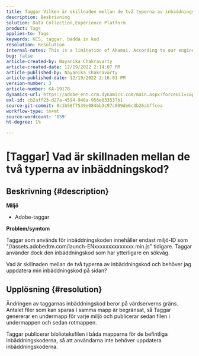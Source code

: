 ```yaml
---
title: Taggar Vilken är skillnaden mellan de två typerna av inbäddningskod?
description: Beskrivning
solution: Data Collection,Experience Platform
product: Tags
applies-to: Tags
keywords: KCS, taggar, bädda in kod
resolution: Resolution
internal-notes: This is a limitation of Akamai. According to our engineer.
bug: false
article-created-by: Nayanika Chakravarty
article-created-date: 12/19/2022 2:14:07 PM
article-published-by: Nayanika Chakravarty
article-published-date: 12/19/2022 2:16:01 PM
version-number: 3
article-number: KA-19178
dynamics-url: https://adobe-ent.crm.dynamics.com/main.aspx?forceUCI=1&pagetype=entityrecord&etn=knowledgearticle&id=208daf63-a77f-ed11-81ac-6045bd006079
exl-id: cb2aff23-d27a-4594-948a-956e033537b1
source-git-commit: 8c1b58f7539e084bb3c97c009de6c3b26abffcea
workflow-type: tm+mt
source-wordcount: '159'
ht-degree: 1%

---
```


# [Taggar] Vad är skillnaden mellan de två typerna av inbäddningskod?

## Beskrivning {#description}


<b>Miljö</b>

- Adobe-taggar

<b>Problem/symtom</b>

Taggar som används för inbäddningskoden innehåller endast miljö-ID som &quot;//assets.adobedtm.com/launch-ENxxxxxxxxxxxxxx.min.js&quot; tidigare. Taggar använder dock den inbäddningskod som har ytterligare en sökväg.

Vad är skillnaden mellan de två typerna av inbäddningskod och behöver jag uppdatera min inbäddningskod på sidan?


## Upplösning {#resolution}


Ändringen av taggarnas inbäddningskod beror på värdserverns gräns. Antalet filer som kan sparas i samma mapp är begränsat, så Taggar genererar en undermapp för varje miljö och publicerar sedan filen i undermappen och sedan rotmappen.

Taggar publicerar biblioteksfilen i båda mapparna för de befintliga inbäddningskoderna, så att användarna inte behöver uppdatera inbäddningskoderna.
